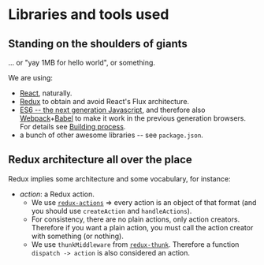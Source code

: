 Libraries and tools used
========================

Standing on the shoulders of giants
-----------------------------------

... or "yay 1MB for hello world", or something.

We are using:

- [React](https://facebook.github.io/react/), naturally.
- [Redux](http://redux.js.org/) to obtain and avoid React's Flux architecture.
- [ES6 -- the next generation Javascript](http://es6-features.org/), and therefore also [Webpack](https://webpack.github.io/)+[Babel](https://babeljs.io/) to make it work in the previous generation browsers. For details see [Building process](build).
- a bunch of other awesome libraries -- see `package.json`.

Redux architecture all over the place
-------------------------------------

Redux implies some architecture and some vocabulary, for instance:

- *action*: a Redux action.
  - We use [`redux-actions`](https://github.com/acdlite/redux-actions) ⇒ every action is an object of that format (and you should use `createAction` and `handleActions`).
  - For consistency, there are no plain actions, only action creators. Therefore if you want a plain action, you must call the action creator with something (or nothing).
  - We use `thunkMiddleware` from [`redux-thunk`](https://github.com/gaearon/redux-thunk). Therefore a function `dispatch -> action` is also considered an action.
